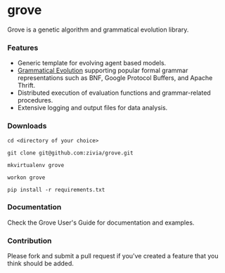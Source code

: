# grove #

Grove is a genetic algorithm and grammatical evolution library.

### Features ###

* Generic template for evolving agent based models.
* [Grammatical Evolution](https://en.wikipedia.org/wiki/Grammatical_evolution) supporting popular formal grammar representations such as BNF, Google Protocol Buffers, and Apache Thrift.
* Distributed execution of evaluation functions and grammar-related procedures.
* Extensive logging and output files for data analysis.

### Downloads ###

`cd <directory of your choice>`

`git clone git@github.com:zivia/grove.git`

`mkvirtualenv grove`

`workon grove`

`pip install -r requirements.txt`

### Documentation ###

Check the Grove User's Guide for documentation and examples.

### Contribution ###

Please fork and submit a pull request if you've created a feature that you think should be added.
